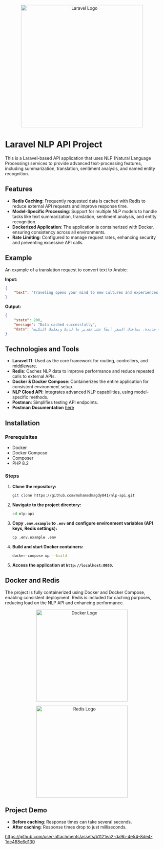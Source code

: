 <p align="center"><a href="https://laravel.com" target="_blank"><img src="https://raw.githubusercontent.com/laravel/art/master/logo-lockup/5%20SVG/2%20CMYK/1%20Full%20Color/laravel-logolockup-cmyk-red.svg" width="400" alt="Laravel Logo"></a></p>

# Laravel NLP API Project

This is a Laravel-based API application that uses NLP (Natural Language Processing) services to provide advanced text-processing features, including summarization, translation, sentiment analysis, and named entity recognition.

## Features

- **Redis Caching**: Frequently requested data is cached with Redis to reduce external API requests and improve response time.
- **Model-Specific Processing**: Support for multiple NLP models to handle tasks like text summarization, translation, sentiment analysis, and entity recognition.
- **Dockerized Application**: The application is containerized with Docker, ensuring consistency across all environments.
- **Rate Limiting**: Configured to manage request rates, enhancing security and preventing excessive API calls.

## Example

An example of a translation request to convert text to Arabic:

**Input:**

```json
{
    "text": "Traveling opens your mind to new cultures and experiences. It allows you to meet people from different backgrounds, taste unique foods, and understand the world in a new way. Traveling also helps you appreciate what you have and teaches you to be adaptable."
}
```

**Output:**

```json
{
    "state": 200,
    "message": "Data cached successfully",
    "data": "السفر يفتح عقلك لثقافات وتجارب جديدة. يسمح لك بمقابلة أشخاص من خلفيات مختلفة ، وتذوق الأطعمة الفريدة ، وفهم العالم بطريقة جديدة. يساعدك السفر أيضًا على تقدير ما لديك ويعلمك التكيف."
}
```

## Technologies and Tools

- **Laravel 11**: Used as the core framework for routing, controllers, and middleware.
- **Redis**: Caches NLP data to improve performance and reduce repeated calls to external APIs.
- **Docker & Docker Compose**: Containerizes the entire application for consistent environment setup.
- **NLP Cloud API**: Integrates advanced NLP capabilities, using model-specific methods.
- **Postman**: Simplifies testing API endpoints.
- **Postman Documentation** [here](https://documenter.getpostman.com/view/38857071/2sAY4vhhuT) 

## Installation

### Prerequisites

- Docker
- Docker Compose
- Composer
- PHP 8.2

### Steps

1. **Clone the repository:**

    ```bash
    git clone https://github.com/mohamedmagdy841/nlp-api.git
    ```

2. **Navigate to the project directory:**

    ```bash
    cd nlp-api
    ```

3. **Copy `.env.example` to `.env` and configure environment variables (API keys, Redis settings):**

    ```bash
    cp .env.example .env
    ```

4. **Build and start Docker containers:**

    ```bash
    docker-compose up --build
    ```

5. **Access the application at `http://localhost:8080`.**

## Docker and Redis

The project is fully containerized using Docker and Docker Compose, enabling consistent deployment. Redis is included for caching purposes, reducing load on the NLP API and enhancing performance.
<p align="center"><a href="https://www.docker.com" target="_blank"><img src="https://github.com/user-attachments/assets/b6fcf59c-9532-477b-a030-8e54d939d456" width="300" alt="Docker Logo"></a></p>
<p align="center"><a href="https://redis.io" target="_blank"><img src="https://github.com/user-attachments/assets/454b1985-6723-4448-a127-827c6b12a3c0" width="300" alt="Redis Logo"></a></p>

## Project Demo

- **Before caching**: Response times can take several seconds.
- **After caching**: Response times drop to just milliseconds.

https://github.com/user-attachments/assets/b1121ea2-da9b-4e54-8de4-1dc488e6d130

